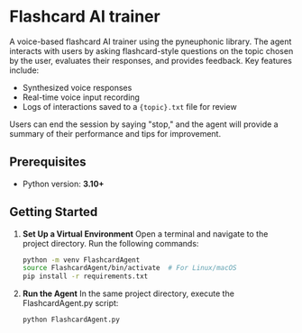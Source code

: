 # Flashcard AI trainer
A voice-based flashcard AI trainer using the pyneuphonic library. The agent interacts with users by asking flashcard-style questions on the topic chosen by the user, evaluates their responses, and provides feedback. 
Key features include:
- Synthesized voice responses
- Real-time voice input recording
- Logs of interactions saved to a `{topic}.txt` file for review

Users can end the session by saying "stop," and the agent will provide a summary of their performance and tips for improvement.


## Prerequisites
- Python version: **3.10+**



## Getting Started

1. **Set Up a Virtual Environment**
   Open a terminal and navigate to the project directory. Run the following commands:
   ```bash
   python -m venv FlashcardAgent
   source FlashcardAgent/bin/activate  # For Linux/macOS
   pip install -r requirements.txt


2. **Run the Agent**
    In the same project directory, execute the FlashcardAgent.py script:

    ```bash
   python FlashcardAgent.py

